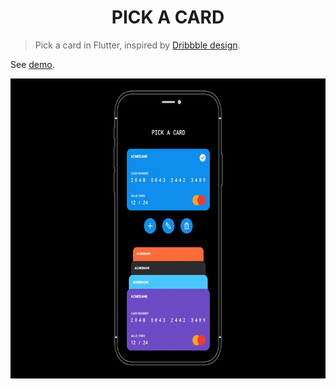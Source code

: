<h1 align="center">PICK A CARD</h1>
<p>
</p>

> Pick a card in Flutter, inspired by [Dribbble design](https://cdn.dribbble.com/users/649939/screenshots/5960307/cards.gif?fbclid=IwAR3BdTXouq2_1h-MnQ-MMRkkiSue9tD3EgpfutNypxjiF_zqIX3GBaOpKxY).

See [demo](https://ducthu-dev.github.io/Pick-a-card/).

<img src="assets/source/pick_a_card.gif" height="480px">
